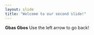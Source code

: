 ```yaml
---
layout: slide
title: "Welcome to our second slide!"
---
```

**Gbas Gbos**
Use the left arrow to go back!
